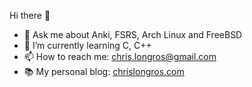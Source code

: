 Hi there 👋
- 💬 Ask me about Anki, FSRS, Arch Linux and FreeBSD
- 🌱 I’m currently learning C, C++
- 📫 How to reach me: chris.longros@gmail.com
- 📚 My personal blog: [chrislongros.com](https://chrislongros.com/)
<!--
**chrislongros/chrislongros** is a ✨ _special_ ✨ repository because its `README.md` (this file) appears on your GitHub profile.

Here are some ideas to get you started:

- 🔭 I’m currently working on ...
- 👯 I’m looking to collaborate on ...
- 🤔 I’m looking for help with ...
- 😄 Pronouns: ...
- ⚡ Fun fact: ...
-->
